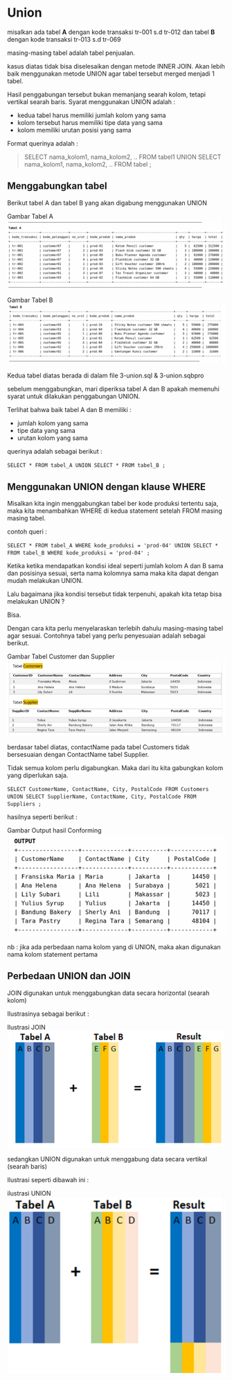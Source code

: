 # Union

misalkan ada tabel **A** dengan kode transaksi tr-001 s.d tr-012
dan tabel **B** dengan kode transaksi tr-013 s.d tr-069

masing-masing tabel adalah tabel penjualan.

kasus diatas tidak bisa diselesaikan dengan metode INNER JOIN. Akan lebih baik menggunakan metode UNION agar tabel tersebut merged menjadi 1 tabel.

Hasil penggabungan tersebut bukan memanjang searah kolom, tetapi vertikal searah baris. Syarat menggunakan UNION adalah :

* kedua tabel harus memiliki jumlah kolom yang sama
* kolom tersebut harus memiliki tipe data yang sama
* kolom memiliki urutan posisi yang sama

Format querinya adalah :

> SELECT nama_kolom1, nama_kolom2, .. FROM tabel1
> UNION
> SELECT nama_kolom1, nama_kolom2, .. FROM tabel ;

## Menggabungkan tabel

Berikut tabel A dan tabel B yang akan digabung menggunakan UNION

Gambar Tabel A
![tabel A](/tabel-UNION-A.png)

Gambar Tabel B
![tabel B](/tabel-UNION-b.png)

Kedua tabel diatas berada di dalam file 3-union.sql & 3-union.sqbpro

sebelum menggabungkan, mari diperiksa tabel A dan B apakah memenuhi syarat untuk dilakukan penggabungan UNION.

Terlihat bahwa baik tabel A dan B memiliki :

* jumlah kolom yang sama
* tipe data yang sama
* urutan kolom yang sama

querinya adalah sebagai berikut :

`
SELECT * FROM tabel_A
UNION
SELECT * FROM tabel_B ;
`

## Menggunakan UNION dengan klause WHERE

Misalkan kita ingin menggabungkan tabel ber kode produksi tertentu saja, maka kita menambahkan WHERE di kedua statement setelah FROM masing masing tabel.

contoh queri :

`
SELECT * FROM tabel_A
WHERE kode_produksi = 'prod-04'
UNION
SELECT * FROM tabel_B
WHERE kode_produksi = 'prod-04' ;
`

Ketika ketika mendapatkan kondisi ideal seperti jumlah kolom A dan B sama dan posisinya sesuai, serta nama kolomnya sama maka kita dapat dengan mudah melakukan UNION.

Lalu bagaimana jika kondisi tersebut tidak terpenuhi, apakah kita tetap bisa melakukan UNION ?

Bisa.

Dengan cara kita perlu menyelaraskan terlebih dahulu masing-masing tabel agar sesuai. Contohnya tabel yang perlu penyesuaian adalah sebagai berikut.

Gambar Tabel  Customer dan Supplier
![perlu konforming](/perlu-conforming.png)

berdasar tabel diatas, contactName pada tabel Customers tidak bersesuaian dengan ContactName tabel Supplier.

Tidak semua kolom perlu digabungkan. Maka dari itu kita gabungkan kolom yang diperlukan saja.

`
SELECT CustomerName, ContactName, City, PostalCode
FROM Customers
UNION
SELECT SupplierName, ContactName, City, PostalCode
FROM Suppliers ;
`

hasilnya seperti berikut :

Gambar Output hasil Conforming
![output Conforming](/output-UNION-confirming.png)

nb : jika ada perbedaan nama kolom yang di UNION, maka akan digunakan nama kolom statement pertama

## Perbedaan UNION dan JOIN

JOIN digunakan untuk menggabungkan data secara horizontal (searah kolom)

Ilustrasinya sebagai berikut :

Ilustrasi JOIN
![join](/ilustrasi-join.png)

sedangkan UNION digunakan untuk menggabung data secara vertikal (searah baris)

Ilustrasi seperti dibawah ini :

ilustrasi UNION
![union](/ilustrasi-union.png)